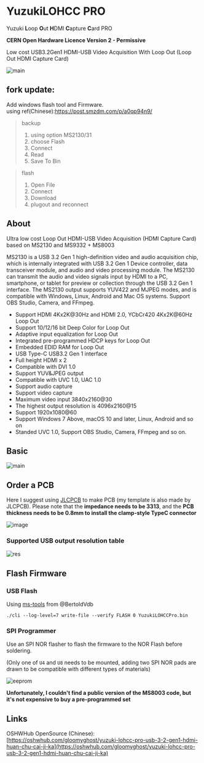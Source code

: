 # YuzukiLOHCC PRO
Yuzuki **L**oop **O**ut **H**DMI **C**apture **C**ard PRO

**CERN Open Hardware Licence Version 2 - Permissive**

Low cost USB3.2Gen1 HDMI-USB Video Acquisition With Loop Out (Loop Out HDMI Capture Card)

![main](Bitmap/LOHCC.jpg)
## fork update:
Add windows flash tool and Firmware.  
using ref(Chinese):https://post.smzdm.com/p/a0qp94n9/

>backup
>1. using option MS2130/31
>2. choose Flash
>3. Connect
>4. Read
>5. Save To Bin

>flash
>1. Open File
>2. Connect
>3. Download
>4. plugout and reconnect

## About

Ultra low cost Loop Out HDMI-USB Video Acquisition (HDMI Capture Card) based on MS2130 and MS9332 + MS8003

MS2130 is a USB 3.2 Gen 1 high-definition video and audio acquisition chip, which is internally integrated with USB 3.2 Gen 1 Device controller, data transceiver module, and audio and video processing module. The MS2130 can transmit the audio and video signals input by HDMI to a PC, smartphone, or tablet for preview or collection through the USB 3.2 Gen 1 interface. The MS2130 output supports YUV422 and MJPEG modes, and is compatible with Windows, Linux, Android and Mac OS systems. Support OBS Studio, Camera, and FFmpeg.

- Support HDMI 4Kx2K@30Hz and HDMI 2.0, YCbCr420 4Kx2K@60Hz Loop Out
- Support 10/12/16 bit Deep Color for Loop Out
- Adaptive input equalization for Loop Out
- Integrated pre-programmed HDCP keys for Loop Out
- Embedded EDID RAM for Loop Out
- USB Type-C USB3.2 Gen 1 interface
- Full height HDMI x 2
- Compatible with DVI 1.0
- Support YUV&JPEG output
- Compatible with UVC 1.0, UAC 1.0
- Support audio capture
- Support video capture
- Maximum video input 3840x2160@30
- The highest output resolution is 4096x2160@15
- Support 1920x1080@60
- Support Windows 7 Above, macOS 10 and later, Linux, Android and so on
- Standed UVC 1.0, Support OBS Studio, Camera, FFmpeg and so on.

## Basic 

![main](Bitmap/LOHCC_Basic.png)

## Order a PCB
Here I suggest using [JLCPCB](https://jlcpcb.com/) to make PCB (my template is also made by JLCPCB). Please note that the **impedance needs to be 3313**, and the **PCB thickness needs to be 0.8mm to install the clamp-style TypeC connector**

![image](https://user-images.githubusercontent.com/12003087/195976170-9df155ec-adb7-4d5e-a0ef-b54f514ab2f4.png)


### Supported USB output resolution table

![res](Bitmap/reslist.png)

## Flash Firmware

### USB Flash

Using [ms-tools](https://github.com/BertoldVdb/ms-tools) from @BertoldVdb
```
./cli --log-level=7 write-file --verify FLASH 0 YuzukiLOHCCPro.bin
```

### SPI Programmer

Use an SPI NOR flasher to flash the firmware to the NOR Flash before soldering.

(Only one of `U4` and `U8` needs to be mounted, adding two SPI NOR pads are drawn to be compatible with different types of materials)

![eeprom](Bitmap/EEPROM.png)

**Unfortunately, I couldn't find a public version of the MS8003 code, but it's not expensive to buy a pre-programmed set**

## Links

OSHWHub OpenSource (Chinese): [https://oshwhub.com/gloomyghost/yuzuki-lohcc-pro-usb-3-2-gen1-hdmi-huan-chu-cai-ji-ka](https://oshwhub.com/gloomyghost/yuzuki-lohcc-pro-usb-3-2-gen1-hdmi-huan-chu-cai-ji-ka)



